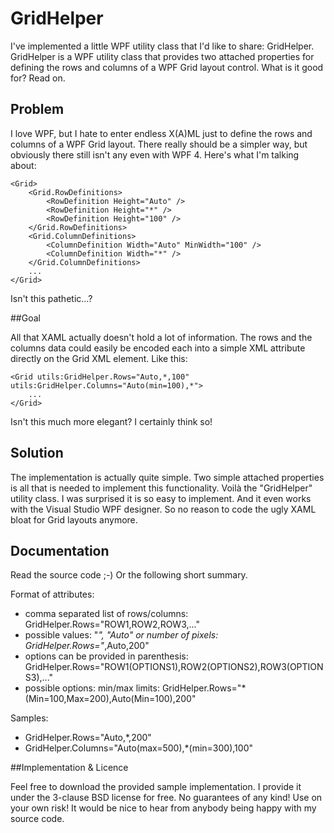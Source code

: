 # GridHelper

I've implemented a little WPF utility class that I'd like to share: GridHelper. GridHelper is a WPF utility class that provides two attached properties for defining the rows and columns of a WPF Grid layout control. What is it good for? Read on.


## Problem

I love WPF, but I hate to enter endless X(A)ML just to define the rows and columns of a WPF Grid layout. There really should be a simpler way, but obviously there still isn't any even with WPF 4. Here's what I'm talking about:

```XAML
<Grid>
    <Grid.RowDefinitions>
        <RowDefinition Height="Auto" />
        <RowDefinition Height="*" />
        <RowDefinition Height="100" />
    </Grid.RowDefinitions>
    <Grid.ColumnDefinitions>
        <ColumnDefinition Width="Auto" MinWidth="100" />
        <ColumnDefinition Width="*" />
    </Grid.ColumnDefinitions>
    ...
</Grid>
```

Isn't this pathetic...?


##Goal

All that XAML actually doesn't hold a lot of information. The rows and the columns data could easily be encoded each into a simple XML attribute directly on the Grid XML element. Like this:

```XAML
<Grid utils:GridHelper.Rows="Auto,*,100" utils:GridHelper.Columns="Auto(min=100),*">
    ...
</Grid>
```

Isn't this much more elegant? I certainly think so!


## Solution

The implementation is actually quite simple. Two simple attached properties is all that is needed to implement this functionality. Voilà the "GridHelper" utility class. I was surprised it is so easy to implement. And it even works with the Visual Studio WPF designer. So no reason to code the ugly XAML bloat for Grid layouts anymore.


## Documentation

Read the source code ;-) Or the following short summary.

Format of attributes:

* comma separated list of rows/columns: GridHelper.Rows="ROW1,ROW2,ROW3,..."
* possible values: "*", "Auto" or number of pixels: GridHelper.Rows="*,Auto,200"
* options can be provided in parenthesis: GridHelper.Rows="ROW1(OPTIONS1),ROW2(OPTIONS2),ROW3(OPTIONS3),..."
* possible options: min/max limits: GridHelper.Rows="*(Min=100,Max=200),Auto(Min=100),200"

Samples:

* GridHelper.Rows="Auto,*,200"
* GridHelper.Columns="Auto(max=500),*(min=300),100"


##Implementation & Licence

Feel free to download the provided sample implementation. I provide it under the 3-clause BSD license for free. No guarantees of any kind! Use on your own risk! It would be nice to hear from anybody being happy with my source code.
